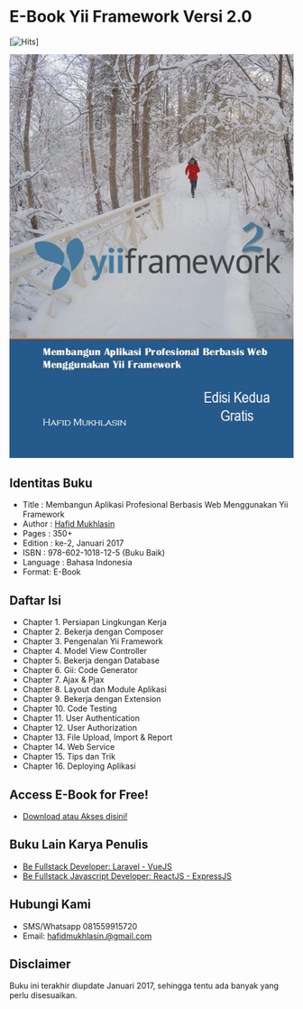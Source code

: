 # E-Book Yii Framework Versi 2.0

[![Hits](https://hits.seeyoufarm.com/api/count/incr/badge.svg?url=https%3A%2F%2Fhscstudio.github.io%2Fyii2-book-id&count_bg=%2379C83D&title_bg=%23555555&icon=&icon_color=%23E7E7E7&title=hits&edge_flat=false)]

![cover buku](https://github.com/hscstudio/yii2-book-id/blob/master/images/cover-depan.jpg?raw=true)

## Identitas Buku

- Title : Membangun Aplikasi Profesional Berbasis Web Menggunakan Yii Framework
- Author : [Hafid Mukhlasin](http://hafidmukhlasin.com)
- Pages : 350+
- Edition : ke-2, Januari 2017
- ISBN : 978-602-1018-12-5 (Buku Baik)
- Language : Bahasa Indonesia
- Format: E-Book

## Daftar Isi

- Chapter 1. Persiapan Lingkungan Kerja
- Chapter 2. Bekerja dengan Composer
- Chapter 3. Pengenalan Yii Framework
- Chapter 4. Model View Controller
- Chapter 5. Bekerja dengan Database
- Chapter 6. Gii: Code Generator
- Chapter 7. Ajax & Pjax
- Chapter 8. Layout dan Module Aplikasi
- Chapter 9. Bekerja dengan Extension
- Chapter 10. Code Testing
- Chapter 11. User Authentication	
- Chapter 12. User Authorization
- Chapter 13. File Upload, Import & Report
- Chapter 14. Web Service
- Chapter 15. Tips dan Trik
- Chapter 16. Deploying Aplikasi

## Access E-Book for Free!

- [Download atau Akses disini!](http://bit.ly/ebook-yii-2-indonesia)

## Buku Lain Karya Penulis

- [Be Fullstack Developer: Laravel - VueJS](https://buku-laravel-vue.com)
- [Be Fullstack Javascript Developer: ReactJS - ExpressJS](https://bukureact.id)

## Hubungi Kami

- SMS/Whatsapp 081559915720
- Email: hafidmukhlasin.@gmail.com

## Disclaimer

Buku ini terakhir diupdate Januari 2017, sehingga tentu ada banyak yang perlu disesuaikan.
